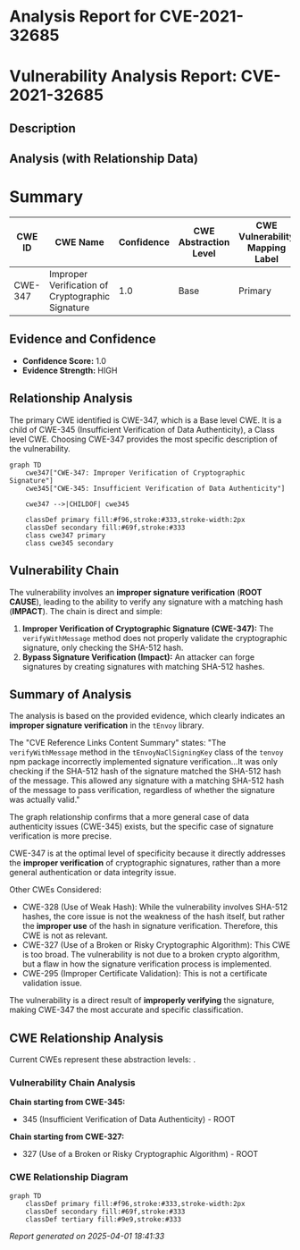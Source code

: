# Analysis Report for CVE-2021-32685

# Vulnerability Analysis Report: CVE-2021-32685

## Description



## Analysis (with Relationship Data)

# Summary
| CWE ID | CWE Name | Confidence | CWE Abstraction Level | CWE Vulnerability Mapping Label | CWE-Vulnerability Mapping Notes |
|---|---|---|---|---|---|
| CWE-347 | Improper Verification of Cryptographic Signature | 1.0 | Base | Primary | Allowed |

## Evidence and Confidence

*   **Confidence Score:** 1.0
*   **Evidence Strength:** HIGH

## Relationship Analysis
The primary CWE identified is CWE-347, which is a Base level CWE. It is a child of CWE-345 (Insufficient Verification of Data Authenticity), a Class level CWE. Choosing CWE-347 provides the most specific description of the vulnerability.

```mermaid
graph TD
    cwe347["CWE-347: Improper Verification of Cryptographic Signature"]
    cwe345["CWE-345: Insufficient Verification of Data Authenticity"]
    
    cwe347 -->|CHILDOF| cwe345
    
    classDef primary fill:#f96,stroke:#333,stroke-width:2px
    classDef secondary fill:#69f,stroke:#333
    class cwe347 primary
    class cwe345 secondary
```

## Vulnerability Chain
The vulnerability involves an **improper signature verification** (**ROOT CAUSE**), leading to the ability to verify any signature with a matching hash (**IMPACT**). The chain is direct and simple:

1.  **Improper Verification of Cryptographic Signature (CWE-347):** The `verifyWithMessage` method does not properly validate the cryptographic signature, only checking the SHA-512 hash.
2.  **Bypass Signature Verification (Impact):** An attacker can forge signatures by creating signatures with matching SHA-512 hashes.

## Summary of Analysis
The analysis is based on the provided evidence, which clearly indicates an **improper signature verification** in the `tEnvoy` library.

The "CVE Reference Links Content Summary" states: "The `verifyWithMessage` method in the `tEnvoyNaClSigningKey` class of the `tenvoy` npm package incorrectly implemented signature verification...It was only checking if the SHA-512 hash of the signature matched the SHA-512 hash of the message. This allowed any signature with a matching SHA-512 hash of the message to pass verification, regardless of whether the signature was actually valid."

The graph relationship confirms that a more general case of data authenticity issues (CWE-345) exists, but the specific case of signature verification is more precise.

CWE-347 is at the optimal level of specificity because it directly addresses the **improper verification** of cryptographic signatures, rather than a more general authentication or data integrity issue.

Other CWEs Considered:

*   CWE-328 (Use of Weak Hash): While the vulnerability involves SHA-512 hashes, the core issue is not the weakness of the hash itself, but rather the **improper use** of the hash in signature verification. Therefore, this CWE is not as relevant.
*   CWE-327 (Use of a Broken or Risky Cryptographic Algorithm): This CWE is too broad. The vulnerability is not due to a broken crypto algorithm, but a flaw in how the signature verification process is implemented.
*   CWE-295 (Improper Certificate Validation): This is not a certificate validation issue.

The vulnerability is a direct result of **improperly verifying** the signature, making CWE-347 the most accurate and specific classification.


## CWE Relationship Analysis

Current CWEs represent these abstraction levels: .


### Vulnerability Chain Analysis

**Chain starting from CWE-345:**
- 345 (Insufficient Verification of Data Authenticity) - ROOT


**Chain starting from CWE-327:**
- 327 (Use of a Broken or Risky Cryptographic Algorithm) - ROOT



### CWE Relationship Diagram

```mermaid
graph TD
    classDef primary fill:#f96,stroke:#333,stroke-width:2px
    classDef secondary fill:#69f,stroke:#333
    classDef tertiary fill:#9e9,stroke:#333
```



*Report generated on 2025-04-01 18:41:33*

